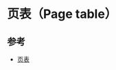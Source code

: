# 页表（Page table）

## 参考

* [页表](https://github.com/freelancer-leon/notes/blob/master/kernel/mm/mm_pagetable.md)